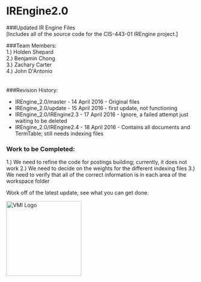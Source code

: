 # IREngine2.0
###Updated IR Engine Files <br>
[Includes all of the source code for the CIS-443-01 IREngine project.]

###Team Members:<br>
1.)  Holden Shepard <br>
2.)  Benjamin Chong <br>
3.)  Zachary Carter <br>
4.)  John D'Antonio <br>
<br><br>
###Revision History:<br>
* IREngine_2.0/master - 14 April 2016 - Original files<br>
* IREngine_2.0/update - 15 April 2016 - first update, not functioning<br>
* IREngine_2.0/IREngine2.3 - 17 April 2016 - Ignore, a failed attempt just waiting to be deleted <br>
* IREngine_2.0/IREngine2.4 - 18 April 2016 - Contains all documents and TermTable; still needs indexing files<br>

### Work to be Completed:
1.)  We need to refine the code for postings building; currently, it does not work
2.)  We need to decide on the weights for the different indexing files
3.)  We need to verify that all of the correct information is in each area of the workspace folder

Work off of the latest update, see what you can get done.


<img src="http://www.mikechurch.com/wp-content/uploads/2012/08/vmi-logo.jpg" alt="VMI Logo" align="middle" width="200px" height="200px">
